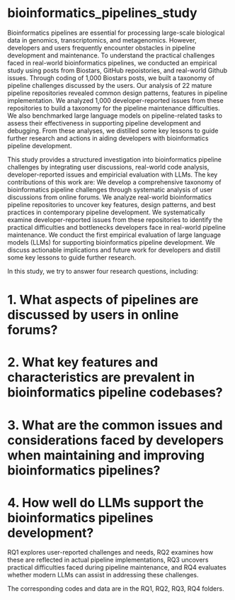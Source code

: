 # bioinformatics_pipelines_study

Bioinformatics pipelines are essential for processing large-scale biological data in genomics, transcriptomics, and metagenomics. However, developers and users frequently encounter obstacles in pipeline development and maintenance. To understand the practical challenges faced in real-world bioinformatics pipelines, we conducted an empirical study using posts from Biostars, GitHub repoistories, and real-world Github issues.
Through coding of 1,000 Biostars posts, we built a taxonomy of pipeline challenges discussed by the users. 
Our analysis of 22 mature pipeline repositories revealed common design patterns, features in pipeline implementation.
We  analyzed 1,000 developer-reported issues
from these repositories to build a taxonomy for the pipeline maintenance difficulties.
We also benchmarked large language models on pipeline-related tasks to assess their effectiveness in supporting pipeline development and debugging. 
From these analyses, we distilled some key lessons to guide further research and actions in aiding developers with bioinformatics pipeline development.

This study provides a structured investigation into bioinformatics pipeline challenges by integrating user discussions, real-world code analysis,  developer-reported issues and empiricial evaluation with LLMs. The key contributions of this work are:
     We develop a comprehensive taxonomy of bioinformatics pipeline challenges through systematic analysis of user discussions from online forums.
     We analyze real-world bioinformatics pipeline repositories to uncover key features, design patterns, and best practices in contemporary pipeline development.
     We systematically examine developer-reported issues from these repositories to identify the practical difficulties and bottlenecks developers face in real-world pipeline maintenance.
     We conduct the first empirical evaluation of large language models (LLMs) for supporting  bioinformatics pipeline development.
     We discuss actionable implications and future work for developers and distill some key lessons to guide further research.

In this study, we try to answer four research questions, including:

# 1. What aspects of pipelines are discussed by users in online forums? 

# 2. What key features and characteristics are prevalent in bioinformatics pipeline codebases? 

# 3. What are the common issues and considerations faced by developers when maintaining and improving bioinformatics pipelines? 

# 4. How well do  LLMs support the bioinformatics pipelines development?

RQ1 explores user-reported challenges and needs, RQ2 examines how these are reflected in actual pipeline implementations, RQ3 uncovers practical difficulties faced during pipeline maintenance, and RQ4 evaluates whether modern LLMs can assist in addressing these challenges. 

The corresponding codes and data are in the RQ1, RQ2, RQ3, RQ4 folders.

